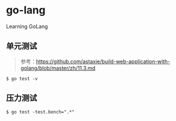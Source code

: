 # go-lang
Learning GoLang

## 单元测试
> 参考：https://github.com/astaxie/build-web-application-with-golang/blob/master/zh/11.3.md

```shell
$ go test -v
```


## 压力测试
```shell
$ go test -test.bench=".*"
```



